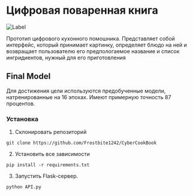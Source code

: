 # Цифровая поваренная книга

![Label](https://github.com/Frostbite1242/CyberCookBook/blob/master/assets/images/label.png)

Прототип цифрового кухонного помошника.
Представляет собой интерфейс, который принимает картинку,
определяет блюдо на ней и возвращает пользователю его предпологаемое название и
список ингридиентов, нужный для его приготовления

## Final Model 
Для достижения цели используются предобученные модели, натренированные на 16 эпохах.
Имеют примерную точность 87 процентов.

### Установка
1. Склонировать репозиторий
```	
git clone https://github.com/Frostbite1242/CyberCookBook
```
2. Установить все зависимости
```
pip install -r requirements.txt
```

3. Запустить Flask-сервер.
```
python API.py
```

